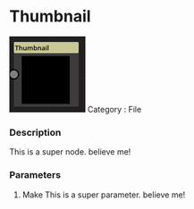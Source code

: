 # Thumbnail
![node picture](./Thumbnail.png)
Category : File
### Description
This is a super node. believe me!
### Parameters
1. Make
This is a super parameter. believe me!

